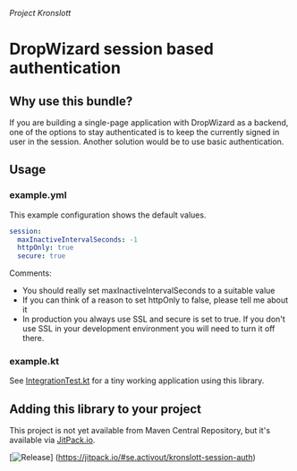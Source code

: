*Project Kronslott*
# DropWizard session based authentication
## Why use this bundle?
If you are building a single-page application with DropWizard as a backend, 
one of the options to stay authenticated is to keep the currently signed in
user in the session. Another solution would be to use basic authentication.

## Usage

### example.yml

This example configuration shows the default values.

```yaml
session:
  maxInactiveIntervalSeconds: -1
  httpOnly: true
  secure: true
```

Comments:
- You should really set maxInactiveIntervalSeconds to a suitable value
- If you can think of a reason to set httpOnly to false, please tell me about it
- In production you always use SSL and secure is set to true.
If you don't use SSL in your development environment you will need to turn it off there.


### example.kt
 
See [IntegrationTest.kt](https://github.com/twogood/kronslott-session-auth/blob/master/src/test/kotlin/se/activout/kronslott/auth/session/IntegrationTest.kt)
for a tiny working application using this library.

## Adding this library to your project

This project is not yet available from Maven Central Repository, but it's 
available via
[JitPack.io](https://jitpack.io/#se.activout/kronslott-session-auth).

[![Release](https://jitpack.io/v/se.activout/kronslott-session-auth.svg)]
(https://jitpack.io/#se.activout/kronslott-session-auth)
